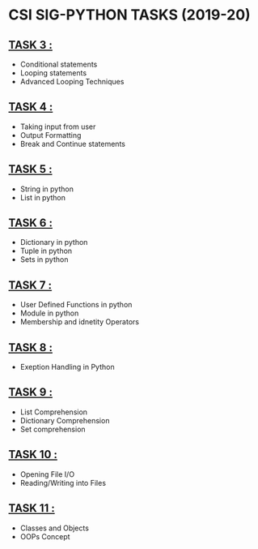 # CSI SIG-PYTHON TASKS (2019-20)

## [TASK 3 :](https://github.com/RitikGupta19/python-scripts/tree/master/TASK3) 
* Conditional statements
* Looping statements
* Advanced Looping Techniques

## [TASK 4 :](https://github.com/RitikGupta19/python-scripts/tree/master/TASK4) 
* Taking input from user
* Output Formatting
* Break and Continue statements

## [TASK 5 :](https://github.com/RitikGupta19/python-scripts/tree/master/TASK5) 
* String in python
* List in python

## [TASK 6 :](https://github.com/RitikGupta19/python-scripts/tree/master/TASK6) 
* Dictionary in python
* Tuple in python
* Sets in python

## [TASK 7 :](https://github.com/RitikGupta19/python-scripts/tree/master/TASK7) 
* User Defined Functions in python
* Module in python
* Membership and idnetity Operators

## [TASK 8 :](https://github.com/RitikGupta19/python-scripts/tree/master/TASK8) 
* Exeption Handling in Python

## [TASK 9 :](https://github.com/RitikGupta19/python-scripts/tree/master/TASK9)
* List Comprehension
* Dictionary Comprehension
* Set comprehension

## [TASK 10 :](https://github.com/RitikGupta19/python-scripts/tree/master/TASK10)
* Opening File I/O
* Reading/Writing into Files

## [TASK 11 :](https://github.com/RitikGupta19/python-scripts/tree/master/TASK11)
* Classes and Objects
* OOPs Concept
